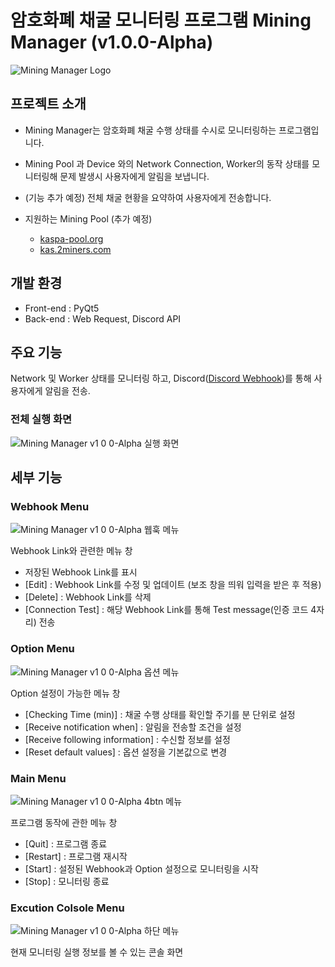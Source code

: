 # 암호화폐 채굴 모니터링 프로그램 Mining Manager (v1.0.0-Alpha)
![Mining Manager Logo](https://github.com/kookjd7759/Mining-Manager/assets/67672017/0c942f56-db7a-49bf-b2a9-b9b1b119d724)

## 프로젝트 소개
- Mining Manager는 암호화폐 채굴 수행 상태를 수시로 모니터링하는 프로그램입니다.
- Mining Pool 과 Device 와의 Network Connection, Worker의 동작 상태를 모니터링해 문제 발생시 사용자에게 알림을 보냅니다.
- (기능 추가 예정) 전체 채굴 현황을 요약하여 사용자에게 전송합니다.

- 지원하는 Mining Pool (추가 예정)
  - [kaspa-pool.org](https://kaspa-pool.org)
  - [kas.2miners.com](https://kas.2miners.com)

## 개발 환경
- Front-end : PyQt5
- Back-end : Web Request, Discord API

## 주요 기능
Network 및 Worker 상태를 모니터링 하고, Discord([Discord Webhook](https://support.discord.com/hc/en-us/articles/228383668-Intro-to-Webhooks))를 통해 사용자에게 알림을 전송.
### 전체 실행 화면
![Mining Manager v1 0 0-Alpha 실행 화면](https://github.com/kookjd7759/Mining-Manager/assets/67672017/e6bad2bc-7b0c-4048-9bd5-078596bb2502)

## 세부 기능
### Webhook Menu
![Mining Manager v1 0 0-Alpha 웹훅 메뉴](https://github.com/kookjd7759/Mining-Manager/assets/67672017/d58983a4-775f-44d2-8884-f9f926e96305)

Webhook Link와 관련한 메뉴 창
- 저장된 Webhook Link를 표시
- [Edit] : Webhook Link를 수정 및 업데이트 (보조 창을 띄워 입력을 받은 후 적용)
- [Delete] : Webhook Link를 삭제 
- [Connection Test] : 해당 Webhook Link를 통해 Test message(인증 코드 4자리) 전송

### Option Menu
![Mining Manager v1 0 0-Alpha 옵션 메뉴](https://github.com/kookjd7759/Mining-Manager/assets/67672017/1feb4cf8-2910-43bc-b2e4-6763efc0ddf2)

Option 설정이 가능한 메뉴 창
- [Checking Time (min)] : 채굴 수행 상태를 확인할 주기를 분 단위로 설정
- [Receive notification when] : 알림을 전송할 조건을 설정
- [Receive following information] : 수신할 정보를 설정
- [Reset default values] : 옵션 설정을 기본값으로 변경

### Main Menu
![Mining Manager v1 0 0-Alpha 4btn 메뉴](https://github.com/kookjd7759/Mining-Manager/assets/67672017/85780a89-5a7e-4442-9a53-6f16fcb41f52)

프로그램 동작에 관한 메뉴 창
- [Quit] : 프로그램 종료
- [Restart] : 프로그램 재시작
- [Start] : 설정된 Webhook과 Option 설정으로 모니터링을 시작
- [Stop] : 모니터링 종료

### Excution Colsole Menu
![Mining Manager v1 0 0-Alpha 하단 메뉴](https://github.com/kookjd7759/Mining-Manager/assets/67672017/d9fe6e54-086b-4ebd-a2d1-e5966f9a8716)

현재 모니터링 실행 정보를 볼 수 있는 콘솔 화면
